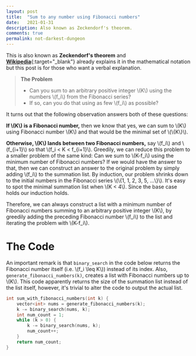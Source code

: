```yaml
---
layout: post
title:  "Sum to any number using Fibonacci numbers" 
date:   2021-01-31
description: Also known as Zeckendorf's theorem.
comments: true
permalink: not-darkest-dungeon
---
```


This is also known as **Zeckendorf's theorem** and 
[**Wikipedia**](https://en.wikipedia.org/wiki/Zeckendorf%27s_theorem){:target="_blank"} already explains it in 
the mathematical notation but this post is for those who want a verbal explanation.

> **The Problem** <br>
> - Can you sum to an arbitrary positive integer \\(K\\) using the numbers \\(f_i\\) from the Fibonacci series? 
> - If so, can you do that using as few \\(f_i\\) as possible?
  
It turns out that the following observation answers both of these questions:

**If \\(K\\) is a Fibonacci number,** then we know that yes, we can sum to \\(K\\) using Fibonacci number \\(K\\) 
and that would be the minimal set of \\(\\{K\\}\\).

**Otherwise, \\(K\\) lands between two Fibonacci numbers,** say \\(f_i\\) and \\(f_{i+1}\\) so that \\(f_i < K < f_{i+1}\\).
Greedily, we can reduce this problem to a smaller problem of the same kind: Can we sum to \\(K-f_i\\) using the minimum number of 
Fibonacci numbers? If we would have the answer to that, then we can construct an answer to the original problem by 
simply adding \\(f_i\\) to the summation list. By induction, our problem shrinks down to the initial numbers in the Fibonacci series
\\(\\{1, 1, 2, 3, 5, ...\\}\\). It's easy to spot the minimal summation list when \\(K < 4\\). Since the base case holds 
our induction holds. 

Therefore, we can always construct a list with a minimum number of Fibonacci numbers summing to an arbitrary positive 
integer \\(K\\), by greedily adding the preceding Fibonacci number \\(f_i\\) to the list and iterating the problem with 
\\(K-f_i\\).

# The Code

An important remark is that `binary_search` in the code below returns the Fibonacci number itself (i.e. \\(f_i \leq K\\)) 
instead of its index. Also, `generate_fibonacci_numbers(k)`, creates a list with Fibonacci numbers up to \\(K\\). This 
code apparently returns the size of the summation list instead of the list itself, however, it's trivial to alter the 
code to output the actual list. 

```cpp
int sum_with_fibonacci_numbers(int k) {
    vector<int> nums = generate_fibonacci_numbers(k);
    k -= binary_search(nums, k);
    int num_count = 1;
    while (k > 0) {
        k -= binary_search(nums, k);
        num_count++;
    }
    return num_count;
}
```
